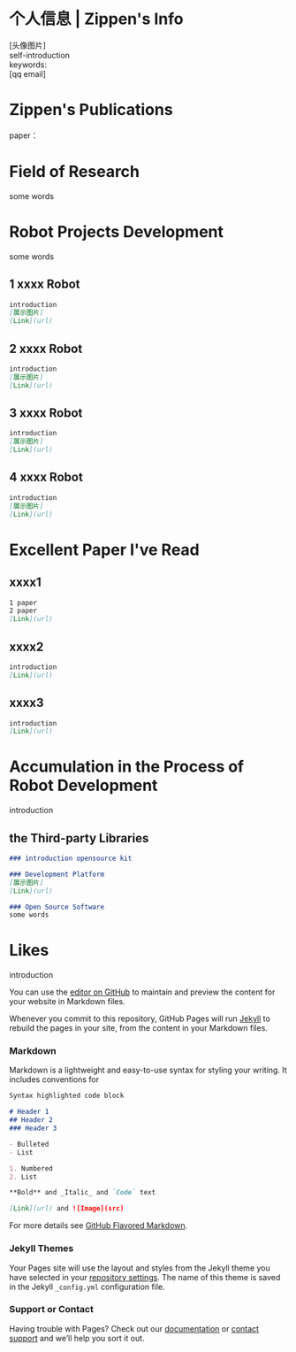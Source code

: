 # 个人信息 | Zippen's Info   

[头像图片]        
self-introduction   
keywords:   
[qq email]   

# Zippen's Publications

paper：
       

# Field of Research

some words     

# Robot Projects Development
some words     

## 1 xxxx Robot
  
```markdown
introduction 
[展示图片] 
[Link](url)
```

## 2 xxxx Robot
  
```markdown
introduction 
[展示图片] 
[Link](url)
```

## 3 xxxx Robot
  
```markdown
introduction 
[展示图片] 
[Link](url)
```

## 4 xxxx Robot
  
```markdown
introduction 
[展示图片] 
[Link](url)
```

# Excellent Paper I've Read
## xxxx1
```markdown
1 paper
2 paper
[Link](url)
```
## xxxx2
```markdown
introduction 
[Link](url)
```
## xxxx3
```markdown
introduction 
[Link](url)
```

# Accumulation in the Process of Robot Development
introduction  

## the Third-party Libraries 
```markdown
### introduction opensource kit

### Development Platform
[展示图片] 
[Link](url)

### Open Source Software
some words
```

# Likes
introduction 












You can use the [editor on GitHub](https://github.com/Zippen-Huang/Zippen-Huang.github.io/edit/master/README.md) to maintain and preview the content for your website in Markdown files.

Whenever you commit to this repository, GitHub Pages will run [Jekyll](https://jekyllrb.com/) to rebuild the pages in your site, from the content in your Markdown files.

### Markdown

Markdown is a lightweight and easy-to-use syntax for styling your writing. It includes conventions for

```markdown
Syntax highlighted code block

# Header 1
## Header 2
### Header 3

- Bulleted
- List

1. Numbered
2. List

**Bold** and _Italic_ and `Code` text

[Link](url) and ![Image](src)
```

For more details see [GitHub Flavored Markdown](https://guides.github.com/features/mastering-markdown/).

### Jekyll Themes

Your Pages site will use the layout and styles from the Jekyll theme you have selected in your [repository settings](https://github.com/Zippen-Huang/Zippen-Huang.github.io/settings). The name of this theme is saved in the Jekyll `_config.yml` configuration file.

### Support or Contact

Having trouble with Pages? Check out our [documentation](https://help.github.com/categories/github-pages-basics/) or [contact support](https://github.com/contact) and we’ll help you sort it out.
